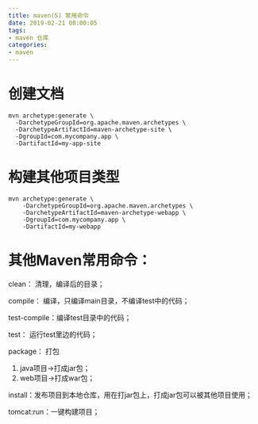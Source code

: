 ```yaml
---
title: maven(5) 常用命令
date: 2019-02-21 00:00:05
tags: 
- maven 仓库
categories:
- maven
---
```


# 创建文档
```
mvn archetype:generate \
  -DarchetypeGroupId=org.apache.maven.archetypes \
  -DarchetypeArtifactId=maven-archetype-site \
  -DgroupId=com.mycompany.app \
  -DartifactId=my-app-site
```
# 构建其他项目类型
```
mvn archetype:generate \
    -DarchetypeGroupId=org.apache.maven.archetypes \
    -DarchetypeArtifactId=maven-archetype-webapp \
    -DgroupId=com.mycompany.app \
    -DartifactId=my-webapp
```

# 其他Maven常用命令：

clean：		清理，编译后的目录；  

compile：	编译，只编译main目录，不编译test中的代码；  

test-compile：编译test目录中的代码；  

test：		运行test里边的代码；  

package：	打包  
1. java项目->打成jar包；
2. web项目->打成war包；

install：发布项目到本地仓库，用在打jar包上，打成jar包可以被其他项目使用；  

tomcat:run：一键构建项目；  
